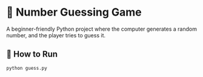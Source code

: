 # 🎯 Number Guessing Game

A beginner-friendly Python project where the computer generates a random number, and the player tries to guess it.

## 🚀 How to Run
```bash
python guess.py

